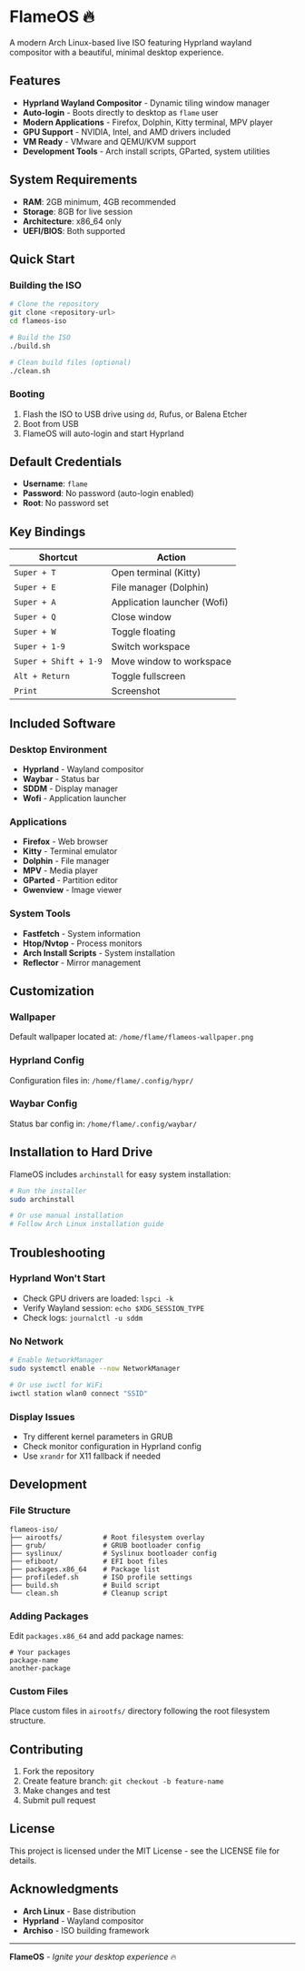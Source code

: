 # FlameOS 🔥

A modern Arch Linux-based live ISO featuring Hyprland wayland compositor with a beautiful, minimal desktop experience.

## Features

- **Hyprland Wayland Compositor** - Dynamic tiling window manager
- **Auto-login** - Boots directly to desktop as `flame` user
- **Modern Applications** - Firefox, Dolphin, Kitty terminal, MPV player
- **GPU Support** - NVIDIA, Intel, and AMD drivers included
- **VM Ready** - VMware and QEMU/KVM support
- **Development Tools** - Arch install scripts, GParted, system utilities

## System Requirements

- **RAM**: 2GB minimum, 4GB recommended
- **Storage**: 8GB for live session
- **Architecture**: x86_64 only
- **UEFI/BIOS**: Both supported

## Quick Start

### Building the ISO

```bash
# Clone the repository
git clone <repository-url>
cd flameos-iso

# Build the ISO
./build.sh

# Clean build files (optional)
./clean.sh
```

### Booting

1. Flash the ISO to USB drive using `dd`, Rufus, or Balena Etcher
2. Boot from USB
3. FlameOS will auto-login and start Hyprland

## Default Credentials

- **Username**: `flame`
- **Password**: No password (auto-login enabled)
- **Root**: No password set

## Key Bindings

| Shortcut              | Action                      |
| --------------------- | --------------------------- |
| `Super + T`           | Open terminal (Kitty)       |
| `Super + E`           | File manager (Dolphin)      |
| `Super + A`           | Application launcher (Wofi) |
| `Super + Q`           | Close window                |
| `Super + W`           | Toggle floating             |
| `Super + 1-9`         | Switch workspace            |
| `Super + Shift + 1-9` | Move window to workspace    |
| `Alt + Return`        | Toggle fullscreen           |
| `Print`               | Screenshot                  |

## Included Software

### Desktop Environment

- **Hyprland** - Wayland compositor
- **Waybar** - Status bar
- **SDDM** - Display manager
- **Wofi** - Application launcher

### Applications

- **Firefox** - Web browser
- **Kitty** - Terminal emulator
- **Dolphin** - File manager
- **MPV** - Media player
- **GParted** - Partition editor
- **Gwenview** - Image viewer

### System Tools

- **Fastfetch** - System information
- **Htop/Nvtop** - Process monitors
- **Arch Install Scripts** - System installation
- **Reflector** - Mirror management

## Customization

### Wallpaper

Default wallpaper located at: `/home/flame/flameos-wallpaper.png`

### Hyprland Config

Configuration files in: `/home/flame/.config/hypr/`

### Waybar Config

Status bar config in: `/home/flame/.config/waybar/`

## Installation to Hard Drive

FlameOS includes `archinstall` for easy system installation:

```bash
# Run the installer
sudo archinstall

# Or use manual installation
# Follow Arch Linux installation guide
```

## Troubleshooting

### Hyprland Won't Start

- Check GPU drivers are loaded: `lspci -k`
- Verify Wayland session: `echo $XDG_SESSION_TYPE`
- Check logs: `journalctl -u sddm`

### No Network

```bash
# Enable NetworkManager
sudo systemctl enable --now NetworkManager

# Or use iwctl for WiFi
iwctl station wlan0 connect "SSID"
```

### Display Issues

- Try different kernel parameters in GRUB
- Check monitor configuration in Hyprland config
- Use `xrandr` for X11 fallback if needed

## Development

### File Structure

```
flameos-iso/
├── airootfs/          # Root filesystem overlay
├── grub/              # GRUB bootloader config
├── syslinux/          # Syslinux bootloader config
├── efiboot/           # EFI boot files
├── packages.x86_64    # Package list
├── profiledef.sh      # ISO profile settings
├── build.sh           # Build script
└── clean.sh           # Cleanup script
```

### Adding Packages

Edit `packages.x86_64` and add package names:

```
# Your packages
package-name
another-package
```

### Custom Files

Place custom files in `airootfs/` directory following the root filesystem structure.

## Contributing

1. Fork the repository
2. Create feature branch: `git checkout -b feature-name`
3. Make changes and test
4. Submit pull request

## License

This project is licensed under the MIT License - see the LICENSE file for details.

## Acknowledgments

- **Arch Linux** - Base distribution
- **Hyprland** - Wayland compositor
- **Archiso** - ISO building framework

---

**FlameOS** - _Ignite your desktop experience_ 🔥
